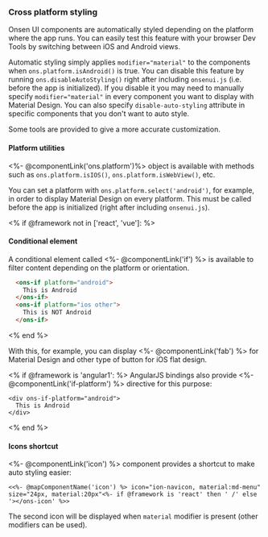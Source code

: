 ### Cross platform styling

Onsen UI components are automatically styled depending on the platform where the app runs. You can easily test this feature with your browser Dev Tools by switching between iOS and Android views.

Automatic styling simply applies `modifier="material"` to the components when `ons.platform.isAndroid()` is true. You can disable this feature by running `ons.disableAutoStyling()` right after including `onsenui.js` (i.e. before the app is initialized). If you disable it you may need to manually specify `modifier="material"` in every component you want to display with Material Design. You can also specify `disable-auto-styling` attribute in specific components that you don't want to auto style.

Some tools are provided to give a more accurate customization.

#### Platform utilities

<%- @componentLink('ons.platform')%> object is available with methods such as `ons.platform.isIOS()`, `ons.platform.isWebView()`, etc.

You can set a platform with `ons.platform.select('android')`, for example, in order to display Material Design on every platform. This must be called before the app is initialized (right after including `onsenui.js`).

<% if @framework not in ['react', 'vue']: %>
#### Conditional element

A conditional element called <%- @componentLink('if') %> is available to filter content depending on the platform or orientation.

```html
  <ons-if platform="android">
    This is Android
  </ons-if>
  <ons-if platform="ios other">
    This is NOT Android
  </ons-if>
```
<% end %>

With this, for example, you can display <%- @componentLink('fab') %> for Material Design and other type of button for iOS flat design.

<% if @framework is 'angular1': %>
AngularJS bindings also provide <%- @componentLink('if-platform') %> directive for this purpose:

```
<div ons-if-platform="android">
  This is Android
</div>
```
<% end %>

#### Icons shortcut

<%- @componentLink('icon') %> component provides a shortcut to make auto styling easier:

```
<<%- @mapComponentName('icon') %> icon="ion-navicon, material:md-menu" size="24px, material:20px"<%- if @framework is 'react' then ' /' else '></ons-icon' %>>
```

The second icon will be displayed when `material` modifier is present (other modifiers can be used).
